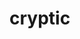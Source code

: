 # cryptic























































































































